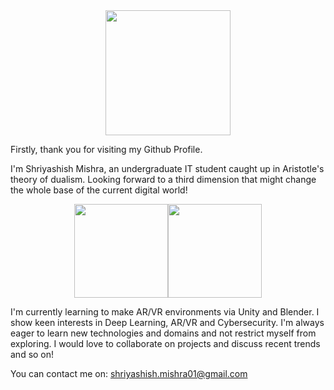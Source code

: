 <div align="center">
<img src= "https://user-images.githubusercontent.com/62511046/89131715-9dbe6780-d52c-11ea-96a8-5a2ffdf1d6cb.jpg" width="200" align="center">
</div>

Firstly, thank you for visiting my Github Profile. 

I'm Shriyashish Mishra, an undergraduate IT student caught up in Aristotle's theory of dualism. Looking forward to a third dimension that might change the whole base of the current digital world!
<div align="center">
<img src= "https://user-images.githubusercontent.com/62511046/89132367-3eaf2180-d531-11ea-95f4-13c0f9111919.gif" width="150" align="center"><img src="https://user-images.githubusercontent.com/62511046/89132369-44a50280-d531-11ea-97f7-0578b74d42d0.gif" width="150" align="center">
</div>

I'm currently learning to make AR/VR environments via Unity and Blender. 
I show keen interests in Deep Learning, AR/VR and Cybersecurity.
I'm always eager to learn new technologies and domains and not restrict myself from exploring. 
I would love to collaborate on projects and discuss recent trends and so on!

You can contact me on: shriyashish.mishra01@gmail.com


